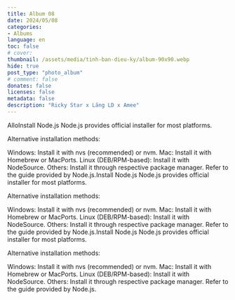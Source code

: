 ```yaml
---
title: Album 08
date: 2024/05/08
categories:
- Albums
language: en
toc: false
# cover: 
thumbnail: /assets/media/tinh-ban-dieu-ky/album-90x90.webp
hide: true
post_type: "photo_album"
# comment: false
donates: false
licenses: false
metadata: false
description: "Ricky Star x Lăng LD x Amee"
---
```



AlloInstall Node.js
Node.js provides official installer for most platforms.

Alternative installation methods:

Windows: Install it with nvs (recommended) or nvm.
Mac: Install it with Homebrew or MacPorts.
Linux (DEB/RPM-based): Install it with NodeSource.
Others: Install it through respective package manager. Refer to the guide provided by Node.js.Install Node.js
Node.js provides official installer for most platforms.

Alternative installation methods:

Windows: Install it with nvs (recommended) or nvm.
Mac: Install it with Homebrew or MacPorts.
Linux (DEB/RPM-based): Install it with NodeSource.
Others: Install it through respective package manager. Refer to the guide provided by Node.js.Install Node.js
Node.js provides official installer for most platforms.

Alternative installation methods:

Windows: Install it with nvs (recommended) or nvm.
Mac: Install it with Homebrew or MacPorts.
Linux (DEB/RPM-based): Install it with NodeSource.
Others: Install it through respective package manager. Refer to the guide provided by Node.js.